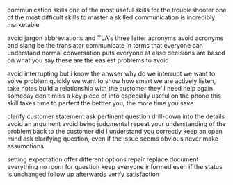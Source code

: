 communication skills
	one of the most useful skills for the troubleshooter
	one of the most difficult skills to master
	a skilled communication is incredibly marketable


avoid jargon
	abbreviations and TLA's
		three letter acronyms
	avoid acronyms and slang
		be the translator
	communicate in terms that everyone can understand
		normal conversation puts everyone at ease
		decisions are based on what you say
	these are the easiest problems to avoid





avoid interrupting
	but i know the anwser
	why do we interrupt 
		we want to solve problem quickly
		we want to show how smart we are
	actively listen, take notes
		build a relationship with the customer
			they'll need help again someday 
		don't miss a key piece of info
		especially useful on the phone
	this skill takes time to perfect 
		the bettter you, the more time you save
	



clarify customer statement
	ask pertinent question
		drill-down into the details
		avoid an argument
		avoid being judgmental
	repeat your understanding of the problem back to the customer
		did I understand you correctly
	keep an open mind
		ask clarifying question, even if the issue seems obvious
			never make assumotions




setting expectation
	offer different options
		repair
		replace
	document everything
		no room for question
	keep everyone informed
		even if the status is unchanged
	follow up afterwards
		verify satisfaction